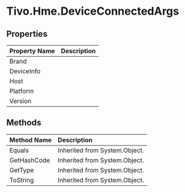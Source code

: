 # Tivo.Hme.DeviceConnectedArgs #

## Properties ##
| **Property Name** | **Description** |
|:------------------|:----------------|
| Brand |  |
| DeviceInfo |  |
| Host |  |
| Platform |  |
| Version |  |

## Methods ##
| **Method Name** | **Description** |
|:----------------|:----------------|
| Equals | Inherited from System.Object. |
| GetHashCode | Inherited from System.Object. |
| GetType | Inherited from System.Object. |
| ToString | Inherited from System.Object. |
